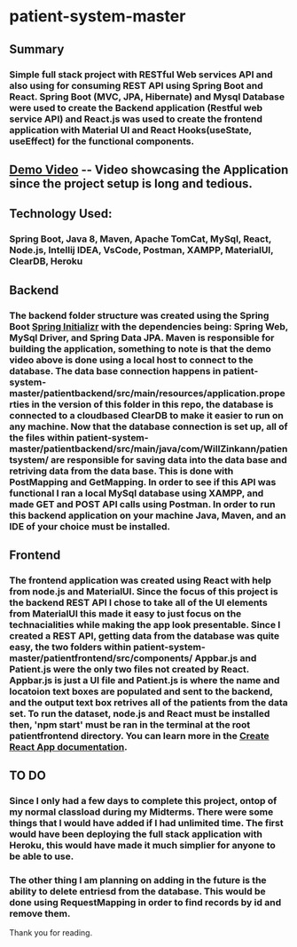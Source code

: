 # patient-system-master
## Summary
### Simple full stack project with RESTful Web services API and also using for consuming REST API using Spring Boot and React. Spring Boot (MVC, JPA, Hibernate) and Mysql Database were used to create the Backend application (Restful web service API) and React.js was used to create the frontend application with Material UI and React Hooks(useState, useEffect) for the functional components.
## [Demo Video](https://youtu.be/hL0TMtTsIB8) -- Video showcasing the Application since the project setup is long and tedious.
## Technology Used:
### Spring Boot, Java 8, Maven, Apache TomCat, MySql, React, Node.js, Intellij IDEA, VsCode, Postman, XAMPP, MaterialUI, ClearDB, Heroku
## Backend
### The backend folder structure was created using the Spring Boot [Spring Initializr](https://start.spring.io/) with the dependencies being: Spring Web, MySql Driver, and Spring Data JPA. Maven is responsible for building the application, something to note is that the demo video above is done using a local host to connect to the database. The data base connection happens in patient-system-master/patientbackend/src/main/resources/application.properties in the version of this folder in this repo, the database is connected to a cloudbased ClearDB to make it easier to run on any machine. Now that the database connection is set up, all of the files within patient-system-master/patientbackend/src/main/java/com/WillZinkann/patientsystem/ are responsible for saving data into the data base and retriving data from the data base. This is done with PostMapping and GetMapping. In order to see if this API was functional I ran a local MySql database using XAMPP, and made GET and POST API calls using Postman. In order to run this backend application on your machine Java, Maven, and an IDE of your choice must be installed.
## Frontend
### The frontend application was created using React with help from node.js and MaterialUI. Since the focus of this project is the backend REST API I chose to take all of the UI elements from MaterialUI this made it easy to just focus on the technacialities while making the app look presentable. Since I created a REST API, getting data from the database was quite easy, the two folders within patient-system-master/patientfrontend/src/components/ Appbar.js and Patient.js were the only two files not created by React. Appbar.js is just a UI file and Patient.js is where the name and locatoion text boxes are populated and sent to the backend, and the output text box retrives all of the patients from the data set. To run the dataset, node.js and React must be installed then, 'npm start' must be ran in the terminal at the root patientfrontend directory. You can learn more in the [Create React App documentation](https://create-react-app.dev/docs/getting-started/).
## TO DO
### Since I only had a few days to complete this project, ontop of my normal classload during my Midterms. There were some things that I would have added if I had unlimited time. The first would have been deploying the full stack application with Heroku, this would have made it much simplier for anyone to be able to use.
### The other thing I am planning on adding in the future is the ability to delete entriesd from the database. This would be done using RequestMapping in order to find records by id and remove them.
Thank you for reading.
